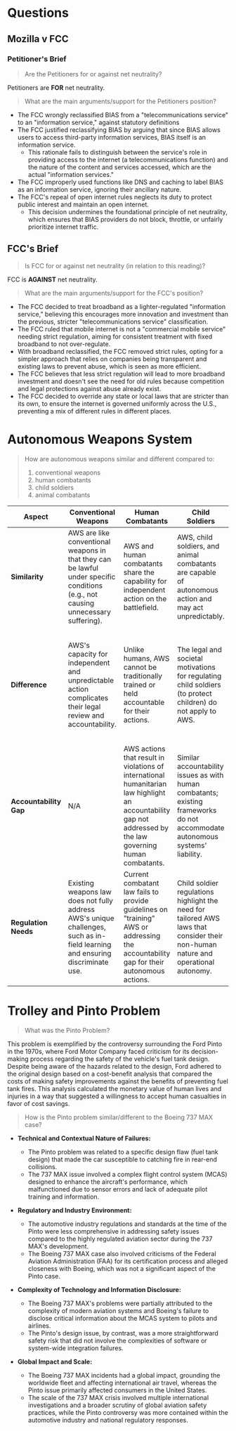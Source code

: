 # Questions

## Mozilla v FCC

### Petitioner's Brief

> Are the Petitioners for or against net neutrality?

Petitioners are **FOR** net neutrality.

> What are the main arguments/support for the Petitioners position?

- The FCC wrongly reclassified BIAS from a "telecommunications service" to an "information service," against statutory definitions
- The FCC justified reclassifying BIAS by arguing that since BIAS allows users to access third-party information services, BIAS itself is an information service. 
	- This rationale fails to distinguish between the service's role in providing access to the internet (a telecommunications function) and the nature of the content and services accessed, which are the actual "information services."
- The FCC improperly used functions like DNS and caching to label BIAS as an information service, ignoring their ancillary nature.
- The FCC's repeal of open internet rules neglects its duty to protect public interest and maintain an open internet.
	- This decision undermines the foundational principle of net neutrality, which ensures that BIAS providers do not block, throttle, or unfairly prioritize internet traffic.

## FCC's Brief

> Is FCC for or against net neutrality (in relation to this reading)?

FCC is **AGAINST** net neutrality.

> What are the main arguments/support for the FCC's position?

- The FCC decided to treat broadband as a lighter-regulated "information service," believing this encourages more innovation and investment than the previous, stricter "telecommunications service" classification.
- The FCC ruled that mobile internet is not a "commercial mobile service" needing strict regulation, aiming for consistent treatment with fixed broadband to not over-regulate.
- With broadband reclassified, the FCC removed strict rules, opting for a simpler approach that relies on companies being transparent and existing laws to prevent abuse, which is seen as more efficient.
- The FCC believes that less strict regulation will lead to more broadband investment and doesn't see the need for old rules because competition and legal protections against abuse already exist.
- The FCC decided to override any state or local laws that are stricter than its own, to ensure the internet is governed uniformly across the U.S., preventing a mix of different rules in different places.

# Autonomous Weapons System

> How are autonomous weapons similar and different compared to:
> 1. conventional weapons
> 2. human combatants
> 3. child soldiers
> 4. animal combatants

| **Aspect**             | **Conventional Weapons**                                                                                                          | **Human Combatants**                                                                                                                                         | **Child Soldiers**                                                                                                                | **Animal Combatants**                                                                                                                                 |
| ---------------------- | --------------------------------------------------------------------------------------------------------------------------------- | ------------------------------------------------------------------------------------------------------------------------------------------------------------ | --------------------------------------------------------------------------------------------------------------------------------- | ----------------------------------------------------------------------------------------------------------------------------------------------------- |
| **Similarity**         | AWS are like conventional weapons in that they can be lawful under specific conditions (e.g., not causing unnecessary suffering). | AWS and human combatants share the capability for independent action on the battlefield.                                                                     | AWS, child soldiers, and animal combatants are capable of autonomous action and may act unpredictably.                            | Similar to child soldiers, AWS and animal combatants can act autonomously and unpredictably.                                                          |
| **Difference**         | AWS's capacity for independent and unpredictable action complicates their legal review and accountability.                        | Unlike humans, AWS cannot be traditionally trained or held accountable for their actions.                                                                    | The legal and societal motivations for regulating child soldiers (to protect children) do not apply to AWS.                       | The rationale for regulating animal combatants does not directly apply to AWS, and there's almost no existing law specifically for animal combatants. |
| **Accountability Gap** | N/A                                                                                                                               | AWS actions that result in violations of international humanitarian law highlight an accountability gap not addressed by the law governing human combatants. | Similar accountability issues as with human combatants; existing frameworks do not accommodate autonomous systems' liability.     | Similar to child soldiers, the unique challenges of AWS accountability are not resolved within the current legal frameworks.                          |
| **Regulation Needs**   | Existing weapons law does not fully address AWS's unique challenges, such as in-field learning and ensuring discriminate use.     | Current combatant law fails to provide guidelines on "training" AWS or addressing the accountability gap for their autonomous actions.                       | Child soldier regulations highlight the need for tailored AWS laws that consider their non-human nature and operational autonomy. | The lack of specific law for animal combatants underscores the necessity for new regulations specifically designed for AWS.                           |

# Trolley and Pinto Problem

> What was the Pinto Problem? 

This problem is exemplified by the controversy surrounding the Ford Pinto in the 1970s, where Ford Motor Company faced criticism for its decision-making process regarding the safety of the vehicle's fuel tank design. Despite being aware of the hazards related to the design, Ford adhered to the original design based on a cost-benefit analysis that compared the costs of making safety improvements against the benefits of preventing fuel tank fires. This analysis calculated the monetary value of human lives and injuries in a way that suggested a willingness to accept human casualties in favor of cost savings.

> How is the Pinto problem similar/different to the Boeing 737 MAX case?

- **Technical and Contextual Nature of Failures:**
    - The Pinto problem was related to a specific design flaw (fuel tank design) that made the car susceptible to catching fire in rear-end collisions.
    - The 737 MAX issue involved a complex flight control system (MCAS) designed to enhance the aircraft's performance, which malfunctioned due to sensor errors and lack of adequate pilot training and information.

- **Regulatory and Industry Environment:**
    - The automotive industry regulations and standards at the time of the Pinto were less comprehensive in addressing safety issues compared to the highly regulated aviation sector during the 737 MAX's development.
    - The Boeing 737 MAX case also involved criticisms of the Federal Aviation Administration (FAA) for its certification process and alleged closeness with Boeing, which was not a significant aspect of the Pinto case.

- **Complexity of Technology and Information Disclosure:**
    - The Boeing 737 MAX's problems were partially attributed to the complexity of modern aviation systems and Boeing's failure to disclose critical information about the MCAS system to pilots and airlines.
    - The Pinto's design issue, by contrast, was a more straightforward safety risk that did not involve the complexities of software or system-wide integration failures.

- **Global Impact and Scale:**
    - The Boeing 737 MAX incidents had a global impact, grounding the worldwide fleet and affecting international air travel, whereas the Pinto issue primarily affected consumers in the United States.
    - The scale of the 737 MAX crisis involved multiple international investigations and a broader scrutiny of global aviation safety practices, while the Pinto controversy was more contained within the automotive industry and national regulatory responses.

